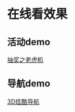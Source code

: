 # 在线看效果
## 活动demo
[抽奖之老虎机](http://www.qdfuns.com/notes/27225/2a8da34f2eb4206e3aa38790a40fcf3e.html)
## 导航demo
[3D炫酷导航](http://www.qdfuns.com/notes/27225/db414b5b090f4056647db71aba419eb1.html)

